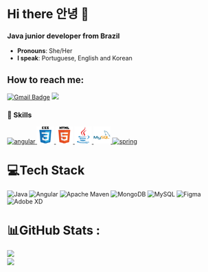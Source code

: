 # Hi there 안녕 👋

<h3 align="left">Java junior developer from Brazil</h3>

- <b>Pronouns</b>: She/Her
- <b>I speak</b>: Portuguese, English and Korean


## <b>How to reach me:</b>
[![Gmail Badge](https://img.shields.io/badge/Gmail-D14836?style=for-the-badge&logo=gmail&logoColor=white&link=mailto:andressasantosp0@gmail.com)](mailto:andressasantosp0@gmail.com)
<a href="https://www.linkedin.com/in/andressa-santos-p/" target="_blank"><img src="https://img.shields.io/badge/linkedin-%230077B5.svg?&style=for-the-badge&logo=linkedin&logoColor=white"/></a>


<h3 align="left">🚀 Skills</h3>
<p align="left"> <a href="https://angular.io" target="_blank" rel="noreferrer"> <img src="https://angular.io/assets/images/logos/angular/angular.svg" alt="angular" width="40" height="40"/> </a> <a href="https://www.w3schools.com/css/" target="_blank" rel="noreferrer"> <img src="https://raw.githubusercontent.com/devicons/devicon/master/icons/css3/css3-original-wordmark.svg" alt="css3" width="40" height="40"/> </a> <a href="https://www.w3.org/html/" target="_blank" rel="noreferrer"> <img src="https://raw.githubusercontent.com/devicons/devicon/master/icons/html5/html5-original-wordmark.svg" alt="html5" width="40" height="40"/> </a> <a href="https://www.java.com" target="_blank" rel="noreferrer"> <img src="https://raw.githubusercontent.com/devicons/devicon/master/icons/java/java-original.svg" alt="java" width="40" height="40"/> </a> <a href="https://www.mysql.com/" target="_blank" rel="noreferrer"> <img src="https://raw.githubusercontent.com/devicons/devicon/master/icons/mysql/mysql-original-wordmark.svg" alt="mysql" width="40" height="40"/> </a> <a href="https://spring.io/" target="_blank" rel="noreferrer"> <img src="https://www.vectorlogo.zone/logos/springio/springio-icon.svg" alt="spring" width="40" height="40"/> </a> </p>

# 💻Tech Stack
![Java](https://img.shields.io/badge/java-%23ED8B00.svg?style=flat&logo=java&logoColor=white) ![Angular](https://img.shields.io/badge/angular-%23DD0031.svg?style=flat&logo=angular&logoColor=white) ![Apache Maven](https://img.shields.io/badge/Apache%20Maven-C71A36?style=flat&logo=Apache%20Maven&logoColor=white) ![MongoDB](https://img.shields.io/badge/MongoDB-%234ea94b.svg?style=flat&logo=mongodb&logoColor=white) ![MySQL](https://img.shields.io/badge/mysql-%2300f.svg?style=flat&logo=mysql&logoColor=white) 	![Figma](https://img.shields.io/badge/figma-%23F24E1E.svg?style=flat&logo=figma&logoColor=white) ![Adobe XD](https://img.shields.io/badge/Adobe%20XD-470137?style=flat&logo=Adobe%20XD&logoColor=#FF61F6)
# 📊GitHub Stats :
![](https://github-readme-streak-stats.herokuapp.com/?user=santosandressa&theme=gotham&hide_border=true)<br/>
![](https://github-readme-stats.vercel.app/api/top-langs/?username=santosandressa&theme=gotham&hide_border=true&include_all_commits=true&count_private=false&layout=compact)

